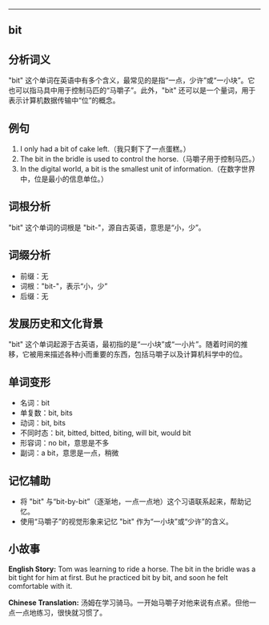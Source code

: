 
---------------
## bit
## 分析词义

"bit" 这个单词在英语中有多个含义，最常见的是指“一点，少许”或“一小块”。它也可以指马具中用于控制马匹的“马嚼子”。此外，"bit" 还可以是一个量词，用于表示计算机数据传输中“位”的概念。

## 例句

1. I only had a bit of cake left.（我只剩下了一点蛋糕。）
2. The bit in the bridle is used to control the horse.（马嚼子用于控制马匹。）
3. In the digital world, a bit is the smallest unit of information.（在数字世界中，位是最小的信息单位。）

## 词根分析

"bit" 这个单词的词根是 "bit-"，源自古英语，意思是“小，少”。

## 词缀分析

- 前缀：无
- 词根："bit-"，表示“小，少”
- 后缀：无

## 发展历史和文化背景

"bit" 这个单词起源于古英语，最初指的是“一小块”或“一小片”。随着时间的推移，它被用来描述各种小而重要的东西，包括马嚼子以及计算机科学中的位。

## 单词变形

- 名词：bit
- 单复数：bit, bits
- 动词：bit, bits
- 不同时态：bit, bitted, bitted, biting, will bit, would bit
- 形容词：no bit，意思是不多
- 副词：a bit，意思是一点，稍微

## 记忆辅助

- 将 "bit" 与“bit-by-bit”（逐渐地，一点一点地）这个习语联系起来，帮助记忆。
- 使用“马嚼子”的视觉形象来记忆 "bit" 作为“一小块”或“少许”的含义。

## 小故事

**English Story:**
Tom was learning to ride a horse. The bit in the bridle was a bit tight for him at first. But he practiced bit by bit, and soon he felt comfortable with it.

**Chinese Translation:**
汤姆在学习骑马。一开始马嚼子对他来说有点紧。但他一点一点地练习，很快就习惯了。

